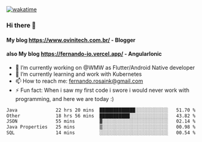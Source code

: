 [![wakatime](https://wakatime.com/badge/user/d5892087-17e6-46ab-8384-91a71a9b88d8.svg)](https://wakatime.com/@d5892087-17e6-46ab-8384-91a71a9b88d8)
### Hi there 👋

#### My blog https://www.ovinitech.com.br/ - Blogger
#### also My blog https://fernando-io.vercel.app/ - AngularIonic

- 🔭 I’m currently working on @WMW as Flutter/Android Native developer
- 🌱 I’m currently learning and work with Kubernetes
- 📫 How to reach me: fernando.rosaink@gmail.com 
- ⚡ Fun fact: When i saw my first code i swore i would never work with programming, and here we are today :)

<!--START_SECTION:waka-->

```txt
Java              22 hrs 20 mins  █████████████░░░░░░░░░░░░   51.70 %
Other             18 hrs 56 mins  ███████████░░░░░░░░░░░░░░   43.82 %
JSON              55 mins         ▓░░░░░░░░░░░░░░░░░░░░░░░░   02.14 %
Java Properties   25 mins         ▒░░░░░░░░░░░░░░░░░░░░░░░░   00.98 %
SQL               14 mins         ░░░░░░░░░░░░░░░░░░░░░░░░░   00.54 %
```

<!--END_SECTION:waka-->
